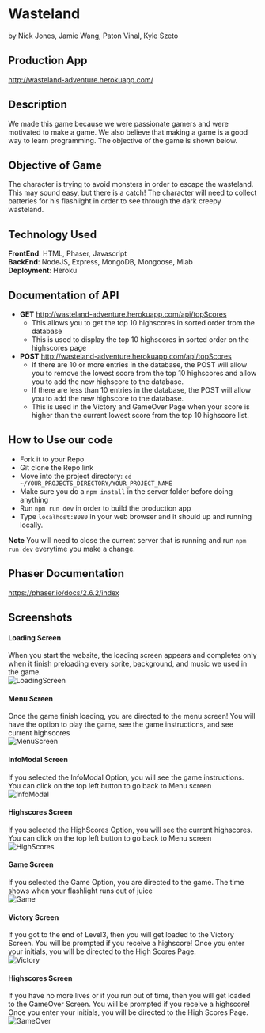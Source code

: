 # Wasteland
by Nick Jones, Jamie Wang, Paton Vinal, Kyle Szeto <br/>

## Production App
http://wasteland-adventure.herokuapp.com/

## Description
We made this game because we were passionate gamers and were motivated to make a game. We also believe that making a game is a good way to learn programming. The objective of the game is shown below.

## Objective of Game
The character is trying to avoid monsters in order to escape the wasteland. This may sound easy, but there is a catch! The character will need to collect batteries for his flashlight in order to see through the dark creepy wasteland.

## Technology Used
**FrontEnd**: HTML, Phaser, Javascript <br/>
**BackEnd**: NodeJS, Express, MongoDB, Mongoose, Mlab <br/>
**Deployment**: Heroku <br/>

## Documentation of API
* **GET** http://wasteland-adventure.herokuapp.com/api/topScores <br/>
  * This allows you to get the top 10 highscores in sorted order from the database <br/>
  * This is used to display the top 10 highscores in sorted order on the highscores page </br>
* **POST** http://wasteland-adventure.herokuapp.com/api/topScores <br/>
  * If there are 10 or more entries in the database, the POST will allow you to remove the lowest score from the top 10 highscores and allow you to add the new highscore to the database. <br/>
  * If there are less than 10 entries in the database, the POST will allow you to add the new highscore to the database.
  * This is used in the Victory and GameOver Page when your score is higher than the current lowest score from the top 10 highscore list. </br>

## How to Use our code
* Fork it to your Repo
* Git clone the Repo link
* Move into the project directory: `cd ~/YOUR_PROJECTS_DIRECTORY/YOUR_PROJECT_NAME`
* Make sure you do a `npm install` in the server folder before doing anything
* Run `npm run dev` in order to build the production app
* Type `localhost:8080` in your web browser and it should up and running locally.

**Note** You will need to close the current server that is running and run `npm run dev` everytime you make a change. <br/>

## Phaser Documentation 
https://phaser.io/docs/2.6.2/index

## Screenshots
#### Loading Screen <br/>
When you start the website, the loading screen appears and completes only when it finish preloading every sprite, background, and music we used in the game. <br/>
![LoadingScreen](README_images/loading.png "Loading Screen") <br/>

#### Menu Screen <br/>
Once the game finish loading, you are directed to the menu screen! You will have the option to play the game, see the game instructions, and see current highscores <br/>
![MenuScreen](README_images/menu.png "Menu Screen") <br/>

#### InfoModal Screen <br/>
If you selected the InfoModal Option, you will see the game instructions. You can click on the top left button to go back to Menu screen <br/>
![InfoModal](README_images/info.png "InfoModal Screen") <br/>

#### Highscores Screen <br/>
If you selected the HighScores Option, you will see the current highscores. You can click on the top left button to go back to Menu screen <br/>
![HighScores](README_images/scores.png "HighScores") <br/>

#### Game Screen <br/>
If you selected the Game Option, you are directed to the game. The time shows when your flashlight runs out of juice <br/>
![Game](README_images/game.png "Game") <br/>

#### Victory Screen <br/>
If you got to the end of Level3, then you will get loaded to the Victory Screen. You will be prompted if you receive a highscore! Once you enter your initials, you will be directed to the High Scores Page. <br/>
![Victory](README_images/victory.png "Victory") <br/>

#### Highscores Screen <br/>
If you have no more lives or if you run out of time, then you will get loaded to the GameOver Screen. You will be prompted if you receive a highscore! Once you enter your initials, you will be directed to the High Scores Page. <br/>
![GameOver](README_images/GameOver.png "GameOver") <br/>